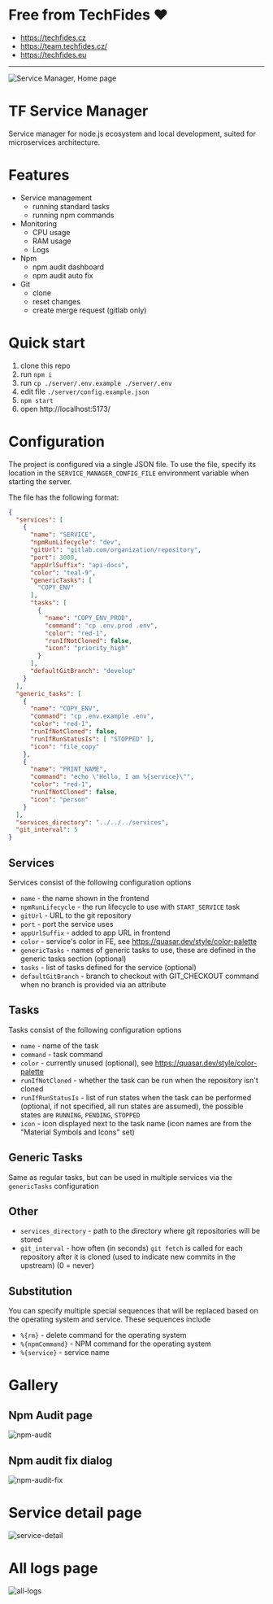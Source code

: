 # Free from TechFides ❤️
* https://techfides.cz
* https://team.techfides.cz/
* https://techfides.eu
---
![Service Manager, Home page](./images/sm-home.png)

# TF Service Manager

Service manager for node.js ecosystem and local development, suited for microservices architecture.

# Features
* Service management
  * running standard tasks
  * running npm commands
* Monitoring
  * CPU usage
  * RAM usage
  * Logs
* Npm 
  * npm audit dashboard
  * npm audit auto fix
* Git
  * clone
  * reset changes
  * create merge request (gitlab only)

# Quick start
1. clone this repo
2. run `npm i`
3. run `cp ./server/.env.example ./server/.env`
4. edit file `./server/config.example.json`
5. `npm start`
6. open http://localhost:5173/

# Configuration

The project is configured via a single JSON file. To use the file, specify
its location in the `SERVICE_MANAGER_CONFIG_FILE` environment variable when
starting the server.

The file has the following format:

```json
{
  "services": [
    {
      "name": "SERVICE",
      "npmRunLifecycle": "dev",
      "gitUrl": "gitlab.com/organization/repository",
      "port": 3000,
      "appUrlSuffix": "api-docs",
      "color": "teal-9",
      "genericTasks": [
        "COPY_ENV"
      ],
      "tasks": [
        {
          "name": "COPY_ENV_PROD",
          "command": "cp .env.prod .env",
          "color": "red-1",
          "runIfNotCloned": false,
          "icon": "priority_high"
        }
      ],
      "defaultGitBranch": "develop"
    }
  ],
  "generic_tasks": [
    {
      "name": "COPY_ENV",
      "command": "cp .env.example .env",
      "color": "red-1",
      "runIfNotCloned": false,
      "runIfRunStatusIs": [ "STOPPED" ],
      "icon": "file_copy"
    },
    {
      "name": "PRINT_NAME",
      "command": "echo \"Hello, I am %{service}\"",
      "color": "red-1",
      "runIfNotCloned": false,
      "icon": "person"
    }
  ],
  "services_directory": "../../../services",
  "git_interval": 5
}
```

## Services

Services consist of the following configuration options

- `name` - the name shown in the frontend
- `npmRunLifecycle` - the run lifecycle to use with `START_SERVICE` task
- `gitUrl` - URL to the git repository
- `port` - port the service uses
- `appUrlSuffix` - added to app URL in frontend
- `color` - service's color in FE, see https://quasar.dev/style/color-palette
- `genericTasks` - names of generic tasks to use, these are defined in the generic tasks section (optional)
- `tasks` - list of tasks defined for the service (optional)
- `defaultGitBranch` - branch to checkout with GIT\_CHECKOUT command when no branch is provided via an attribute

## Tasks

Tasks consist of the following configuration options

- `name` - name of the task
- `command` - task command
- `color` - currently unused (optional), see https://quasar.dev/style/color-palette
- `runIfNotCloned` - whether the task can be run when the repository isn't cloned
- `runIfRunStatusIs` - list of run states when the task can be performed (optional, if not specified, all run states are assumed), the possible states are `RUNNING`, `PENDING`, `STOPPED`
- `icon` - icon displayed next to the task name (icon names are from the "Material Symbols and Icons" set)

## Generic Tasks

Same as regular tasks, but can be used in multiple services via the `genericTasks` configuration

## Other

- `services_directory` - path to the directory where git repositories will be stored
- `git_interval` - how often (in seconds) `git fetch` is called for each repository after it is cloned (used to indicate new commits in the upstream) (0 = never)

## Substitution

You can specify multiple special sequences that will be replaced based on the operating system and service. These sequences include

- `%{rm}` - delete command for the operating system
- `%{npmCommand}` - NPM command for the operating system
- `%{service}` - service name

# Gallery
## Npm Audit page
![npm-audit](./images/sm-npm-audit.png)

## Npm audit fix dialog
![npm-audit-fix](./images/sm-npm-audit-fix.png)

# Service detail page
![service-detail](./images/sm-service-detail.png)

# All logs page
![all-logs](./images/sm-all-logs.png)